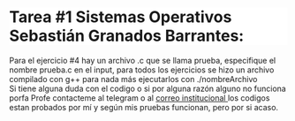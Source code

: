 <h1 style= "background-color:#FFFFFF">Tarea #1 Sistemas Operativos Sebastián Granados Barrantes:</h1>
<p>Para el ejercicio #4 hay un archivo .c que se llama prueba, especifique el nombre prueba.c en el input, para todos los ejercicios se hizo un archivo compilado con g++ para nada más ejecutarlos con ./nombreArchivo <br> Si tiene alguna duda con el codigo o si por alguna razón alguno no funciona porfa Profe contacteme al telegram o al  <a href = "mailto:sebastian.granados.barrantes@est.una.ac.cr">correo institucional </a> los codigos estan probados por mí y según mis pruebas funcionan, pero por si acaso. </p>
